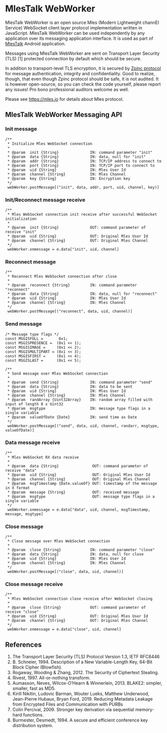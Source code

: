 # MlesTalk WebWorker

MlesTalk WebWorker is an open source Mles (Modern Lightweight channEl Service) WebSocket client layer protocol implementation written in JavaScript. MlesTalk WebWorker can be used independently by any application over its messaging application interface. It is used as part of [MlesTalk](https://mles.io/app.html) Android application.

Messages using MlesTalk WebWorker are sent on Transport Layer Security (TLS) [1] protected connection by default which should be secure.

In addition to transport-level TLS encryption, it is secured by [Zpinc protocol](https://github.com/ZpincDev/zpinc-webworker/raw/master/zpinc_paper.pdf) for message authentication, integrity and confidentiality. Good to realize, though, that even though Zpinc protocol should be safe, it is not audited. It is however open-source, so you can check the code yourself, please report any issues! Pro bono professional auditors welcome as well.

Please see https://mles.io for details about Mles protocol.

## MlesTalk WebWorker Messaging API

### Init message
```
/**
 * Initialize Mles WebSocket connection
 *
 * @param  init {String}              IN: command parameter "init"
 * @param  data {String}              IN: data, null for "init"
 * @param  addr {String}              IN: TCP/IP address to connect to
 * @param  port {String}              IN: TCP/IP port to connect to
 * @param  uid {String}               IN: Mles User Id
 * @param  channel {String}           IN: Mles Channel
 * @param  key {String}               IN: Encryption key
 */
 webWorker.postMessage[("init", data, addr, port, uid, channel, key)]
```
### Init/Reconnect message receive
```
/**
 * Mles WebSocket connection init receive after successful WebSocket initialization
 *
 * @param  init {String}              OUT: command parameter of receive "init"
 * @param  uid {String}               OUT: Original Mles User Id
 * @param  channel {String}           OUT: Original Mles Channel
 */
 webWorker.onmessage = e.data["init", uid, channel]
```
### Reconnect message
```
/**
 * Reconnect Mles WebSocket connection after close
 *
 * @param  reconnect {String}         IN: command parameter "reconnect"
 * @param  data {String}              IN: data, null for "reconnect"
 * @param  uid {String}               IN: Mles User Id
 * @param  channel {String}           IN: Mles Channel
 */
 webWorker.postMessage[("reconnect", data, uid, channel)]
 ```
### Send message
```
/* Message type flags */
const MSGISFULL =       0x1;
const MSGISPRESENCE =  (0x1 << 1);
const MSGISIMAGE =     (0x1 << 2);
const MSGISMULTIPART = (0x1 << 3);
const MSGISFIRST =     (0x1 << 4);
const MSGISLAST =      (0x1 << 5);

/**
 * Send message over Mles WebSocket connection
 *
 * @param  send {String}              IN: command parameter "send"
 * @param  data {String}              IN: data to be sent
 * @param  uid {String}               IN: Mles User Id
 * @param  channel {String}           IN: Mles Channel
 * @param  randArray {Uint32Array}    IN: random array filled with input of length 8 x Uint32
 * @param  msgtype                    IN: message type flags in a single variable
 * @param  valueOfDate {Date}         IN: send time as Date
 */
 webWorker.postMessage[("send", data, uid, channel, randarr, msgtype, valueOfDate)]
 ```
### Data message receive
```
/**
 * Mles WebSocket RX data receive
 *
 * @param  data {String}               OUT: command parameter of receive "data"
 * @param  uid {String}                OUT: Original Mles User Id
 * @param  channel {String}            OUT: Original Mles Channel
 * @param  msgTimestamp {Date.valueOf} OUT: timestamp of the message in X format
 * @param  message {String}            OUT: received message
 * @param  msgtype                     OUT: message type flags in a single variable
 */
 webWorker.onmessage = e.data["data", uid, channel, msgTimestamp, message, msgtype]
```
### Close message
```
/**
 * Close message over Mles WebSocket connection
 *
 * @param  close {String}             IN: command parameter "close"
 * @param  data {String}              IN: data, null for close
 * @param  uid {String}               IN: Mles User Id
 * @param  channel {String}           IN: Mles Channel
 */
 webWorker.postMessage[("close", data, uid, channel)]
 ```
### Close message receive
```
/**
 * Mles WebSocket connection close receive after WebSocket closing
 *
 * @param  close {String}             OUT: command parameter of receive "close"
 * @param  uid {String}               OUT: Original Mles User Id
 * @param  channel {String}           OUT: Original Mles Channel
 */
 webWorker.onmessage = e.data["close", uid, channel]
```

## References

  1. The Transport Layer Security (TLS) Protocol Version 1.3, IETF RFC8446
  2. B. Schneier, 1994. Description of a New Variable-Length Key, 64-Bit Block Cipher (Blowfish).
  3. Rogaway, Wooding & Zhang, 2012. The Security of Ciphertext Stealing.
  4. Rivest, 1997. All-or-nothing transform.
  5. Aumasson, Neves, Wilcox-O’Hearn & Winnerlein, 2013. BLAKE2: simpler, smaller, fast as MD5.
  6. Kirill Nikitin, Ludovic Barman, Wouter Lueks, Matthew Underwood, Jean-Pierre Hubaux, Bryan Ford, 2019. Reducing Metadata Leakage from Encrypted Files and Communication with PURBs
  7. Colin Percival, 2009. Stronger key derivation via sequential memory-hard functions.
  8. Burmester, Desmedt, 1994. A secure and efficient conference key distribution system.
